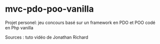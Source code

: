 # mvc-pdo-poo-vanilla

Projet personel: 
jeu concours basé sur un framework en PDO et POO codé en Php vanilla 

Sources : tuto vidéo de Jonathan Richard
